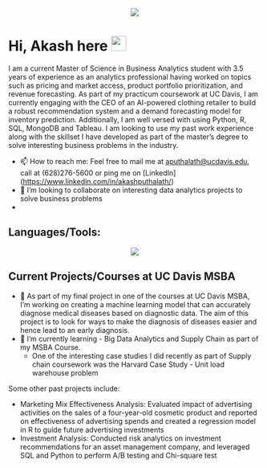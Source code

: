 
<div id = "header" align = "center">
  <img src = "https://media.giphy.com/media/qgQUggAC3Pfv687qPC/giphy.gif">
</div>


<!--
### Hi, Akash here 👋-->
<h1>
  Hi, Akash here
  <img src="https://media.giphy.com/media/hvRJCLFzcasrR4ia7z/giphy.gif" width="30px"/>
</h1>
I am a current Master of Science in Business Analytics student with 3.5 years of experience as an analytics professional having worked on topics such as pricing and market access, product portfolio prioritization, and revenue forecasting. As part of my practicum coursework at UC Davis, I am currently engaging with the CEO of an AI-powered clothing retailer to build a robust recommendation system and a demand forecasting model for inventory prediction. Additionally, I am well versed with using Python, R, SQL, MongoDB and Tableau. I am looking to use my past work experience along with the skillset I have developed as part of the master’s degree to solve interesting business problems in the industry.

- 📫 How to reach me: Feel free to mail me at aputhalath@ucdavis.edu, call at (628)276-5600 or ping me on [LinkedIn] (https://www.linkedin.com/in/akashputhalath/)
- 👯 I’m looking to collaborate on interesting data analytics projects to solve business problems
- <img src="https://komarev.com/ghpvc/?username=akash95&style=flat-square&color=blue" alt=""/>

<!--<p align = 'center'>
  <a href="https://www.linkedin.com/in/akashputhalath/">
    <img src="https://skillicons.dev/icons?i=linkedin" />
  </a>
  <a href="https://medium.com/@akashp-995" target="_blank"><img alt="Medium" src="https://img.shields.io/badge/medium-%2312100E.svg?&style=for-the-badge&logo=medium&logoColor=white" />
  </a>
</p>
-->
<h2>Languages/Tools:</h2>
<p align="center">
  <a href="https://skillicons.dev">
    <img src="https://skillicons.dev/icons?i=aws,gcp,python,r,mysql,sqlite,mongodb,selenium,atom,tensorflow,looker" />
  </a>
</p>

<!--
<h3>Apart from this I am also familiar with: </h3>
<p>

  <img alt="Looker" src="https://img.shields.io/badge/-Looker-46a2f1?style=flat-square&logo=looker&logoColor=white" />
  <img alt="PostgreSQL" src="https://img.shields.io/badge/-PostgreSQL-430098?style=flat-square&logo=postgresql&logoColor=white" />
  <img alt="AWS" src="https://img.shields.io/badge/-AWS-B7178C?style=flat-square&logo=aws&logoColor=white" />
  <img alt="PySpark" src="https://img.shields.io/badge/-PySpark-E10098?style=flat-square&logo=pyspark&logoColor=white" />
  <img alt="Tableau" src="https://img.shields.io/badge/-Tableau-db7092?style=flat-square&logo=tableau-components&logoColor=white" />

-->
<h2>Current Projects/Courses at UC Davis MSBA</h2>

- 🔭 As part of my final project in one of the courses at UC Davis MSBA, I’m working on creating a machine learning model that can accurately diagnose medical diseases based on diagnostic data. The aim of this project is to look for ways to make the diagnosis of diseases easier and hence lead to an early diagnosis.
- 🌱 I’m currently learning - Big Data Analytics and Supply Chain as part of my MSBA Course. 
   * One of the interesting case studies I did recently as part of Supply chain coursework was the Harvard Case Study - Unit load warehouse problem


Some other past projects include: 
- Marketing Mix Effectiveness Analysis: Evaluated impact of advertising activities on the sales of a four-year-old cosmetic product and reported on effectiveness of advertising spends and created a regression model in R to guide future advertising investments
- Investment Analysis: Conducted risk analytics on investment recommendations for an asset management company, and leveraged SQL and Python to perform A/B testing and Chi-square test
<!--

<div align = "center">
  <img src = "https://media.giphy.com/media/l46Cy1rHbQ92uuLXa/giphy.gif">
</div>


-->
